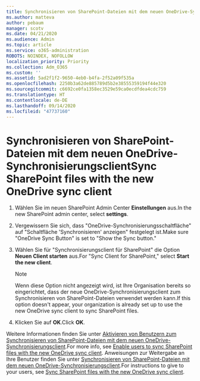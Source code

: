 ```yaml
---
title: Synchronisieren von SharePoint-Dateien mit dem neuen OneDrive-Synchronisierungsclient
ms.author: matteva
author: pebaum
manager: scotv
ms.date: 04/21/2020
ms.audience: Admin
ms.topic: article
ms.service: o365-administration
ROBOTS: NOINDEX, NOFOLLOW
localization_priority: Priority
ms.collection: Adm_O365
ms.custom: ''
ms.assetid: 5ad2f1f2-9650-4eb0-b4fa-2f52a09f535a
ms.openlocfilehash: 2250b3a62de885789d5b2e38555359194f44e320
ms.sourcegitcommit: c6692ce0fa1358ec3529e59ca0ecdfdea4cdc759
ms.translationtype: HT
ms.contentlocale: de-DE
ms.lasthandoff: 09/14/2020
ms.locfileid: "47737160"
---
```

# <a name="sync-sharepoint-files-with-the-new-onedrive-sync-client"></a><span data-ttu-id="79baa-102">Synchronisieren von SharePoint-Dateien mit dem neuen OneDrive-Synchronisierungsclient</span><span class="sxs-lookup"><span data-stu-id="79baa-102">Sync SharePoint files with the new OneDrive sync client</span></span>

1. <span data-ttu-id="79baa-103">Wählen Sie im neuen SharePoint Admin Center **Einstellungen** aus.</span><span class="sxs-lookup"><span data-stu-id="79baa-103">In the new SharePoint admin center, select **settings**.</span></span>
    
2. <span data-ttu-id="79baa-104">Vergewissern Sie sich, dass "OneDrive-Synchronisierungsschaltfläche" auf "Schaltfläche 'Synchronisieren' anzeigen" festgelegt ist.</span><span class="sxs-lookup"><span data-stu-id="79baa-104">Make sure "OneDrive Sync Button" is set to "Show the Sync button."</span></span>
    
3. <span data-ttu-id="79baa-105">Wählen Sie für "Synchronisierungsclient für SharePoint" die Option **Neuen Client starten** aus.</span><span class="sxs-lookup"><span data-stu-id="79baa-105">For "Sync Client for SharePoint," select **Start the new client**.</span></span>
    
    > [!NOTE]
    > <span data-ttu-id="79baa-106">Wenn diese Option nicht angezeigt wird, ist Ihre Organisation bereits so eingerichtet, dass der neue OneDrive-Synchronisierungsclient zum Synchronisieren von SharePoint-Dateien verwendet werden kann.</span><span class="sxs-lookup"><span data-stu-id="79baa-106">If this option doesn't appear, your organization is already set up to use the new OneDrive sync client to sync SharePoint files.</span></span> 
  
4. <span data-ttu-id="79baa-107">Klicken Sie auf **OK**.</span><span class="sxs-lookup"><span data-stu-id="79baa-107">Click **OK**.</span></span>
    
<span data-ttu-id="79baa-108">Weitere Informationen finden Sie unter [Aktivieren von Benutzern zum Synchronisieren von SharePoint-Dateien mit dem neuen OneDrive-Synchronisierungsclient](https://go.microsoft.com/fwlink/?linkid=866433).</span><span class="sxs-lookup"><span data-stu-id="79baa-108">For more info, see [Enable users to sync SharePoint files with the new OneDrive sync client](https://go.microsoft.com/fwlink/?linkid=866433).</span></span> <span data-ttu-id="79baa-109">Anweisungen zur Weitergabe an Ihre Benutzer finden Sie unter [Synchronisieren von SharePoint-Dateien mit dem neuen OneDrive-Synchronisierungsclient](https://go.microsoft.com/fwlink/?linkid=866427).</span><span class="sxs-lookup"><span data-stu-id="79baa-109">For instructions to give to your users, see [Sync SharePoint files with the new OneDrive sync client](https://go.microsoft.com/fwlink/?linkid=866427).</span></span>
  

